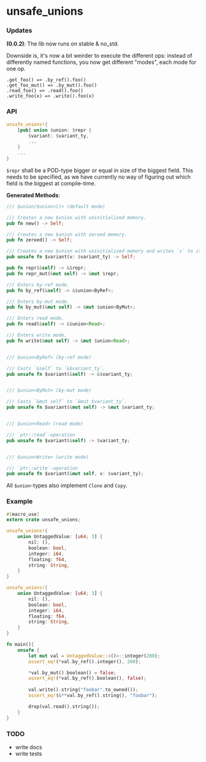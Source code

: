 # unsafe_unions

### Updates

**(0.0.2)**: The lib now runs on stable & no_std.

Downside is, it's now a bit weirder to execute the different ops: instead of differently named functions, you now get different "modes", each mode for one op.

```
.get_foo() => .by_ref().foo()
.get_foo_mut() => .by_mut().foo()
.read_foo() => .read().foo()
.write_foo(x) => .write().foo(x)
```

### API

```rust
unsafe_unions!{
    [pub] union $union: $repr {
        $variant: $variant_ty,
        ...
    }
    ...
}
```

`$repr` shall be a POD-type bigger or equal in size of the biggest field.
This needs to be specified, as we have currently no way of figuring out which field is the
biggest at compile-time. 

**Generated Methods**:

```rust
/// $union/$union<()> (default mode)

/// Creates a new $union with uninitialized memory.
pub fn new() -> Self;

/// Creates a new $union with zeroed memory.
pub fn zeroed() -> Self;

/// Creates a new $union with uninitialized memory and writes `v` to it.
pub unsafe fn $variant(v: $variant_ty) -> Self;

pub fn repr(&self) -> &$repr;
pub fn repr_mut(&mut self) -> &mut $repr;

/// Enters by-ref mode.
pub fn by_ref(&self) -> &$union<ByRef>;

/// Enters by-mut mode.
pub fn by_mut(&mut self) -> &mut $union<ByMut>;

/// Enters read mode.
pub fn read(&self) -> &$union<Read>;

/// Enters write mode.
pub fn write(&mut self) -> &mut $union<Read>;


/// $union<ByRef> (by-ref mode)

/// Casts `&self` to `&$variant_ty`.
pub unsafe fn $variant(&self) -> &$variant_ty;


/// $union<ByMut> (by-mut mode)

/// Casts `&mut self` to `&mut $variant_ty`.
pub unsafe fn $variant(&mut self) -> &mut $variant_ty;


/// $union<Read> (read mode)

/// `ptr::read`-operation
pub unsafe fn $variant(&self) -> $variant_ty;


/// $union<Write> (write mode)

/// `ptr::write`-operation
pub unsafe fn $variant(&mut self, v: $variant_ty);
```

All `$union`-types also implement `Clone` and `Copy`.

### Example

```rust
#[macro_use]
extern crate unsafe_unions;

unsafe_unions!{
    union UntaggedValue: [u64; 3] {
        nil: (),
        boolean: bool,
        integer: i64,
        floating: f64,
        string: String,
    }
}

unsafe_unions!{
    union UntaggedValue: [u64; 3] {
        nil: (),
        boolean: bool,
        integer: i64,
        floating: f64,
        string: String,
    }
}

fn main(){
    unsafe {
        let mut val = UntaggedValue::<()>::integer(200);
        assert_eq!(*val.by_ref().integer(), 200);

        *val.by_mut().boolean() = false;
        assert_eq!(*val.by_ref().boolean(), false);
    
        val.write().string("foobar".to_owned());
        assert_eq!(&**val.by_ref().string(), "foobar");

        drop(val.read().string());
    }
}
```

### TODO

* write docs
* write tests
